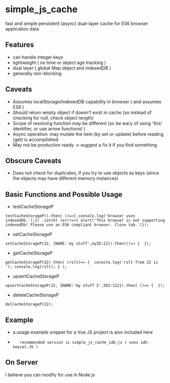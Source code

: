 # simple_js_cache
fast and simple persistent (async) dual-layer cache for ES6 browser application data


##  Features
-  can handle integer keys
-  lightweight ( no time or object age tracking )
-  dual layer ( global Map object and indexedDB )
-  generally non-blocking

## Caveats
-  Assumes localStorage/IndexedDB capability in browser  ( and assumes ES6 )
-  Should return empty object if doesn't exist in cache (so instead of checking for null, check object length)
-  Scope of resolving function may be different (so be wary of using 'this' identifier, or use arrow functions! )
-  Async operation:  may mutate the item (by set or update) before reading (get) is accomplished
-  May not be production ready -> suggest a fix it if you find something

## Obscure Caveats
-  Does not check for duplicates, if you try to use objects as keys (since the objects may have different memory instances)

## Basic Functions and Possible Usage
-  testCacheStorageP 

`
testCacheStorageP().then( ()=>{ console.log('browser uses indexedDb.');})
  .catch( (err)=>{ alert('This browser is not supporting indexedDb! Please use an ES6 compliant browser. Close tab.')});
`
- setCacheStorageP

`setCacheStorageP(22, {NAME:'my stuff',myID:22}).then(()=> {  });`

- getCacheStorageP

`getCacheStorageP(22).then( (rslt)=> {  console.log('rslt from 22 is '); console.log(rslt); } );`

- upsertCacheStorageP

`upsertCacheStorageP(22, {NAME:'my stuff 2',ID2:122}).then( ()=> {  });`

- deleteCacheStorageP

`delCacheStorageP(22);`

  

## Example
-  a usage example snippet for a Vue JS project is also included here 
-        recommended version is simple_js_cache_idb.js ( uses idb-keyval.JS )


## On Server
I believe you can modify for use in Node.js

